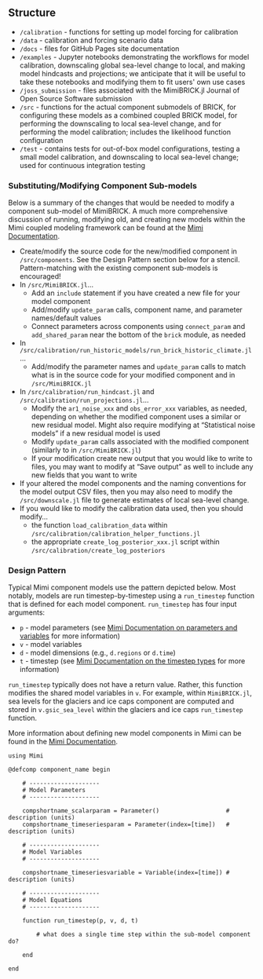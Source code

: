 
## Structure

* `/calibration` - functions for setting up model forcing for calibration
* `/data` - calibration and forcing scenario data
* `/docs` - files for GitHub Pages site documentation
* `/examples` - Jupyter notebooks demonstrating the workflows for model calibration, downscaling global sea-level change to local, and making model hindcasts and projections; we anticipate that it will be useful to take these notebooks and modifying them to fit users' own use cases
* `/joss_submission` - files associated with the MimiBRICK.jl Journal of Open Source Software submission
* `/src` - functions for the actual component submodels of BRICK, for configuring these models as a combined coupled BRICK model, for performing the downscaling to local sea-level change, and for performing the model calibration; includes the likelihood function configuration
* `/test` - contains tests for out-of-box model configurations, testing a small model calibration, and downscaling to local sea-level change; used for continuous integration testing

### Substituting/Modifying Component Sub-models

Below is a summary of the changes that would be needed to modify a component sub-model of MimiBRICK. A much more comprehensive discussion of running, modifying old, and creating new models within the Mimi coupled modeling framework can be found at the [Mimi Documentation](https://www.mimiframework.org/Mimi.jl/stable/).

* Create/modify the source code for the new/modified component in `/src/components`. See the Design Pattern section below for a stencil. Pattern-matching with the existing component sub-models is encouraged!
* In `/src/MimiBRICK.jl`…
    * Add an `include` statement if you have created a new file for your model component
    * Add/modify `update_param` calls, component name, and parameter names/default values
    * Connect parameters across components using `connect_param` and `add_shared_param` near the bottom of the `brick` module, as needed
* In `/src/calibration/run_historic_models/run_brick_historic_climate.jl`…
    * Add/modify the parameter names and `update_param` calls to match what is in the source code for your modified component and in `/src/MimiBRICK.jl`
* In `/src/calibration/run_hindcast.jl` and `/src/calibration/run_projections.jl`…
    * Modify the `ar1_noise_xxx` and `obs_error_xxx` variables, as needed, depending on whether the modified component uses a similar or new residual model. Might also require modifying at “Statistical noise models” if a new residual model is used
    * Modify `update_param` calls associated with the modified component (similarly to in `/src/MimiBRICK.jl`)
    * If your modification create new output that you would like to write to files, you may want to modify at “Save output” as well to include any new fields that you want to write
* If your altered the model components and the naming conventions for the model output CSV files, then you may also need to modify the `/src/downscale.jl` file to generate estimates of local sea-level change.
* If you would like to modify the calibration data used, then you should modify…
    * the function `load_calibration_data` within `/src/calibration/calibration_helper_functions.jl`
    * the appropriate `create_log_posterior_xxx.jl` script within `/src/calibration/create_log_posteriors`

### Design Pattern

Typical Mimi component models use the pattern depicted below. Most notably, models are run timestep-by-timestep using a `run_timestep` function that is defined for each model component. `run_timestep` has four input arguments:
* `p` - model parameters (see [Mimi Documentation on parameters and variables](https://www.mimiframework.org/Mimi.jl/stable/howto/howto_5/) for more information)
* `v` - model variables
* `d` - model dimensions (e.g., `d.regions` or `d.time`)
* `t` - timestep (see [Mimi Documentation on the timestep types](https://www.mimiframework.org/Mimi.jl/stable/howto/howto_4/) for more information)

`run_timestep` typically does not have a return value. Rather, this function modifies the shared model variables in `v`. For example, within `MimiBRICK.jl`, sea levels for the glaciers and ice caps component are computed and stored in `v.gsic_sea_level` within the glaciers and ice caps `run_timestep` function.

More information about defining new model components in Mimi can be found in the [Mimi Documentation](https://www.mimiframework.org/Mimi.jl/stable/tutorials/tutorial_4/).

```
using Mimi

@defcomp component_name begin

    # --------------------
    # Model Parameters
    # --------------------

    compshortname_scalarparam = Parameter()                   # description (units)
    compshortname_timeseriesparam = Parameter(index=[time])   # description (units)

    # --------------------
    # Model Variables
    # --------------------

    compshortname_timeseriesvariable = Variable(index=[time]) # description (units)

    # --------------------
    # Model Equations
    # --------------------
    
    function run_timestep(p, v, d, t)
    
        # what does a single time step within the sub-model component do?
      
    end
    
end
```
